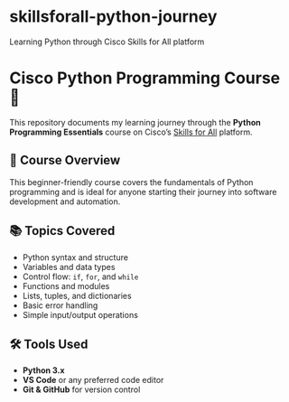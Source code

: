 # skillsforall-python-journey
Learning Python through Cisco Skills for All platform

# Cisco Python Programming Course 🚀

This repository documents my learning journey through the **Python Programming Essentials** course on Cisco’s [Skills for All](https://skillsforall.com) platform.

## 📌 Course Overview

This beginner-friendly course covers the fundamentals of Python programming and is ideal for anyone starting their journey into software development and automation.

## 📚 Topics Covered

- Python syntax and structure
- Variables and data types
- Control flow: `if`, `for`, and `while`
- Functions and modules
- Lists, tuples, and dictionaries
- Basic error handling
- Simple input/output operations

## 🛠️ Tools Used

- **Python 3.x**
- **VS Code** or any preferred code editor
- **Git & GitHub** for version control

